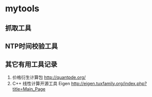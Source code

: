 # mytools

## 抓取工具

## NTP时间校验工具

## 其它有用工具记录
1. 价格衍生计算包
http://quantpde.org/
2. C++ 线性计算开源工具 Eigen
http://eigen.tuxfamily.org/index.php?title=Main_Page

